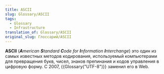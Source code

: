 ```yaml
---
title: ASCII
slug: Glossary/ASCII
tags:
  - Glossary
  - Infrastructure
translation_of: Glossary/ASCII
original_slug: Глоссарий/ASCII
---
```


**ASCII** (_**A**merican **S**tandard **C**ode for **I**nformation **I**nterchange_) это один из самых известных методов кодирования, используемый компьютерами для превращения букв, чисел, знаков препинания и кодов управления в цифровую форму. С 2007, {{Glossary("UTF-8")}} заменил его в Web.
